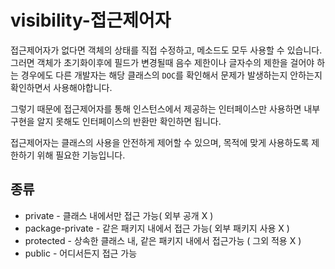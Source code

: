 # visibility-접근제어자

접근제어자가 없다면 객체의 상태를 직접 수정하고, 메소드도 모두 사용할 수 있습니다.  
그러면 객체가 초기화이후에 필드가 변경될때 음수 제한이나 글자수의 제한을 걸어야 하는 경우에도
다른 개발자는 해당 클래스의 `DOC`를 확인해서 문제가 발생하는지 안하는지 확인하면서 사용해야합니다.

그렇기 때문에 접근제어자를 통해 인스턴스에서 제공하는 인터페이스만 사용하면 내부 구현을 알지 못해도
인터페이스의 반환만 확인하면 됩니다.

접근제어자는 클래스의 사용을 안전하게 제어할 수 있으며, 목적에 맞게 사용하도록 제한하기 위해 필요한 기능입니다.

## 종류
+ private - 클래스 내에서만 접근 가능( 외부 공개 X )
+ package-private - 같은 패키지 내에서 접근 가능( 외부 패키지 사용 X )
+ protected - 상속한 클래스 내, 같은 패키지 내에서 접근가능 ( 그외 적용 X )
+ public - 어디서든지 접근 가능  
  
  
  
